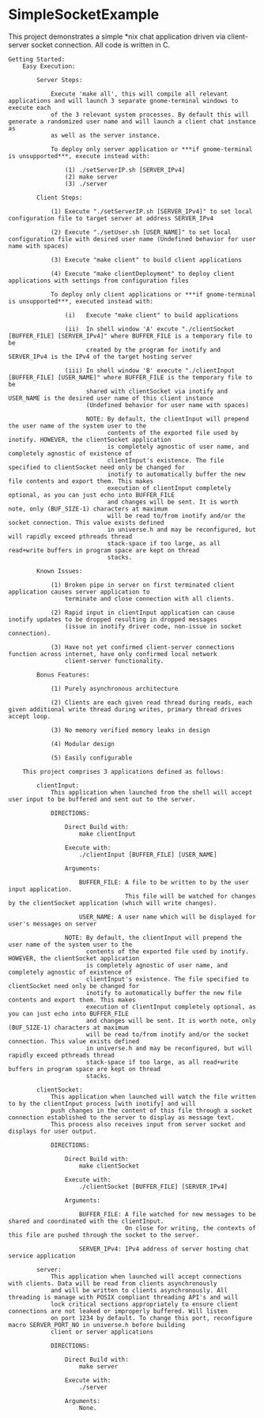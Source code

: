 # SimpleSocketExample
This project demonstrates a simple *nix chat application driven via client-server socket connection. All code is written in C.

	Getting Started:
		Easy Execution:

			Server Steps:

				Execute 'make all', this will compile all relevant applications and will launch 3 separate gnome-terminal windows to execute each
				of the 3 relevant system processes. By default this will generate a randomized user name and will launch a client chat instance as
				as well as the server instance.

				To deploy only server application or ***if gnome-terminal is unsupported***, execute instead with:

					(1) ./setServerIP.sh [SERVER_IPv4]
					(2) make server
					(3) ./server

			Client Steps:

				(1) Execute "./setServerIP.sh [SERVER_IPv4]" to set local configuration file to target server at address SERVER_IPv4

				(2) Execute "./setUser.sh [USER_NAME]" to set local configuration file with desired user name (Undefined behavior for user name with spaces)

				(3) Execute "make client" to build client applications

				(4) Execute "make clientDeployment" to deploy client applications with settings from configuration files

				To deploy only client applications or ***if gnome-terminal is unsupported***, executed instead with:

					(i)   Execute "make client" to build applications

					(ii)  In shell window 'A' excute "./clientSocket [BUFFER_FILE] [SERVER_IPv4]" where BUFFER_FILE is a temporary file to be
					      created by the program for inotify and SERVER_IPv4 is the IPv4 of the target hosting server

					(iii) In shell window 'B' execute "./clientInput [BUFFER_FILE] [USER_NAME]" where BUFFER_FILE is the temporary file to be
					      shared with clientSocket via inotify and USER_NAME is the desired user name of this client instance
					      (Undefined behavior for user name with spaces)

					      NOTE: By default, the clientInput will prepend the user name of the system user to the
					            contents of the exported file used by inotify. HOWEVER, the clientSocket application
					            is completely agnostic of user name, and completely agnostic of existence of
					            clientInput's existence. The file specified to clientSocket need only be changed for
					            inotify to automatically buffer the new file contents and export them. This makes
					            execution of clientInput completely optional, as you can just echo into BUFFER_FILE
					            and changes will be sent. It is worth note, only (BUF_SIZE-1) characters at maximum
					            will be read to/from inotify and/or the socket connection. This value exists defined
					            in universe.h and may be reconfigured, but will rapidly exceed pthreads thread
					            stack-space if too large, as all read+write buffers in program space are kept on thread
					            stacks.

			Known Issues:

				(1) Broken pipe in server on first terminated client application causes server application to
				    terminate and close connection with all clients.

				(2) Rapid input in clientInput application can cause inotify updates to be dropped resulting in dropped messages
				    (issue in inotify driver code, non-issue in socket connection).

				(3) Have not yet confirmed client-server connections function across internet, have only confirmed local network
				    client-server functionality.

			Bonus Features:

				(1) Purely asynchronous architecture

				(2) Clients are each given read thread during reads, each given additional write thread during writes, primary thread drives accept loop.

				(3) No memory verified memory leaks in design

				(4) Modular design

				(5) Easily configurable

		This project comprises 3 applications defined as follows:

			clientInput:
				This application when launched from the shell will accept user input to be buffered and sent out to the server.
				
				DIRECTIONS:

					Direct Build with:
						make clientInput

					Execute with:
						./clientInput [BUFFER_FILE] [USER_NAME]

					Arguments:

						BUFFER_FILE: A file to be written to by the user input application.
									 This file will be watched for changes by the clientSocket application (which will write changes).

						USER_NAME: A user name which will be displayed for user's messages on server

					NOTE: By default, the clientInput will prepend the user name of the system user to the
					      contents of the exported file used by inotify. HOWEVER, the clientSocket application
					      is completely agnostic of user name, and completely agnostic of existence of
					      clientInput's existence. The file specified to clientSocket need only be changed for
					      inotify to automatically buffer the new file contents and export them. This makes
					      execution of clientInput completely optional, as you can just echo into BUFFER_FILE
					      and changes will be sent. It is worth note, only (BUF_SIZE-1) characters at maximum
					      will be read to/from inotify and/or the socket connection. This value exists defined
					      in universe.h and may be reconfigured, but will rapidly exceed pthreads thread
					      stack-space if too large, as all read+write buffers in program space are kept on thread
					      stacks.

			clientSocket:
				This application when launched will watch the file written to by the clientInput process [with inotify] and will
				push changes in the content of this file through a socket connection established to the server to display as message text.
				This process also receives input from server socket and displays for user output.

				DIRECTIONS:

					Direct Build with:
						make clientSocket

					Execute with:
						./clientSocket [BUFFER_FILE] [SERVER_IPv4]

					Arguments:

						BUFFER_FILE: A file watched for new messages to be shared and coordinated with the clientInput.
									 On close for writing, the contexts of this file are pushed through the socket to the server.

						SERVER_IPv4: IPv4 address of server hosting chat service application

			server:
				This application when launched will accept connections with clients. Data will be read from clients asynchronously
				and will be written to clients asynchronously. All threading is manage with POSIX compliant threading API's and will
				lock critical sections appropriately to ensure client connections are not leaked or improperly buffered. Will listen
				on port 1234 by default. To change this port, reconfigure macro SERVER_PORT_NO in universe.h before building
				client or server applications

				DIRECTIONS:

					Direct Build with:
						make server

					Execute with:
						./server

					Arguments:
						None.

